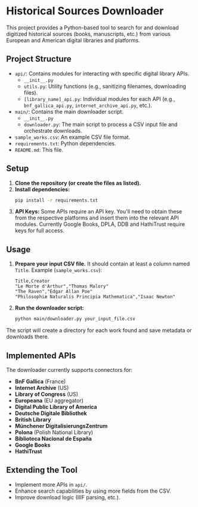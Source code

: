 # Historical Sources Downloader

This project provides a Python-based tool to search for and download digitized historical sources (books, manuscripts, etc.) from various European and American digital libraries and platforms.

## Project Structure

- `api/`: Contains modules for interacting with specific digital library APIs.
  - `__init__.py`
  - `utils.py`: Utility functions (e.g., sanitizing filenames, downloading files).
  - `[library_name]_api.py`: Individual modules for each API (e.g., `bnf_gallica_api.py`, `internet_archive_api.py`, etc.).
- `main/`: Contains the main downloader script.
  - `__init__.py`
  - `downloader.py`: The main script to process a CSV input file and orchestrate downloads.
- `sample_works.csv`: An example CSV file format.
- `requirements.txt`: Python dependencies.
- `README.md`: This file.

## Setup

1. **Clone the repository (or create the files as listed).**
2. **Install dependencies:**
   ```bash
   pip install -r requirements.txt
   ```
3. **API Keys:**
   Some APIs require an API key. You'll need to obtain these from the respective platforms and insert them into the relevant API modules. Currently Google Books, DPLA, DDB and HathiTrust require keys for full access.

## Usage

1. **Prepare your input CSV file.** It should contain at least a column named `Title`. Example (`sample_works.csv`):
   ```csv
   Title,Creator
   "Le Morte d'Arthur","Thomas Malory"
   "The Raven","Edgar Allan Poe"
   "Philosophiæ Naturalis Principia Mathematica","Isaac Newton"
   ```
2. **Run the downloader script:**
   ```bash
   python main/downloader.py your_input_file.csv
   ```
  The script will create a directory for each work found and save metadata or downloads there.

## Implemented APIs
The downloader currently supports connectors for:

- **BnF Gallica** (France)
- **Internet Archive** (US)
- **Library of Congress** (US)
- **Europeana** (EU aggregator)
- **Digital Public Library of America**
- **Deutsche Digitale Bibliothek**
- **British Library**
- **Münchener DigitalisierungsZentrum**
- **Polona** (Polish National Library)
- **Biblioteca Nacional de España**
- **Google Books**
- **HathiTrust**

## Extending the Tool
- Implement more APIs in `api/`.
- Enhance search capabilities by using more fields from the CSV.
- Improve download logic (IIIF parsing, etc.).
